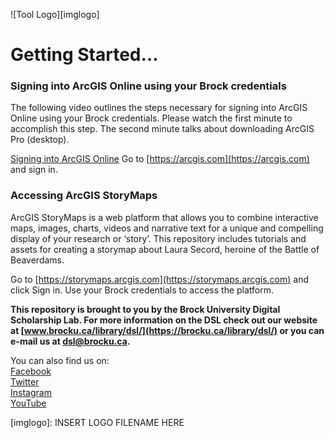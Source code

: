 ![Tool Logo][imglogo]


# Getting Started…

### Signing into ArcGIS Online using your Brock credentials

The following video outlines the steps necessary for signing into ArcGIS Online using your Brock credentials. Please watch the first minute to accomplish this step. The second minute talks about downloading ArcGIS Pro (desktop).

[Signing into ArcGIS Online](https://youtu.be/GqH4UHTUf2s)
Go to [https://arcgis.com](https://arcgis.com) and sign in.

### Accessing ArcGIS StoryMaps

ArcGIS StoryMaps is a web platform that allows you to combine interactive maps, images, charts, videos and narrative text for a unique and compelling display of your research or ‘story’. This repository includes tutorials and assets for creating a storymap about Laura Secord, heroine of the Battle of Beaverdams.

Go to [https://storymaps.arcgis.com](https://storymaps.arcgis.com) and click Sign in. Use your Brock credentials to access the platform.


 
 
 

  
**This repository is brought to you by the Brock University Digital Scholarship Lab.  For more information on the DSL check out our website at [www.brocku.ca/library/dsl/](https://brocku.ca/library/dsl/) or you can e-mail us at dsl@brocku.ca.**  
  
You can also find us on:  
[Facebook](https://www.facebook.com/Brock-University-Digital-Scholarship-Lab-349407235866792/)  
[Twitter](https://twitter.com/brock_dsl)  
[Instagram](https://www.instagram.com/brock_dsl/?hl=en)  
[YouTube](https://www.youtube.com/channel/UC2eEqPkDo-1N3qilxv-N_1g/featured?view_as=subscriber)










<!--- Please use reference style images so that it is easier to update pictures later --->

[imglogo]: INSERT LOGO FILENAME HERE
